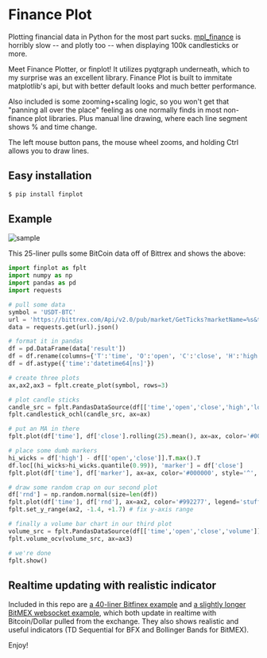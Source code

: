 # Finance Plot
Plotting financial data in Python for the most part sucks. [mpl_finance](https://github.com/matplotlib/mpl_finance) is horribly slow --
and plotly too -- when displaying 100k candlesticks or more.

Meet Finance Plotter, or finplot! It utilizes pyqtgraph underneath, which to my surprise was an excellent library. Finance Plot is built
to immitate matplotlib's api, but with better default looks and much better performance.

Also included is some zooming+scaling logic, so you won't get that "panning all over the place" feeling as one normally finds in
most non-finance plot libraries. Plus manual line drawing, where each line segment shows % and time change.

The left mouse button pans, the mouse wheel zooms, and holding Ctrl allows you to draw lines.


## Easy installation

```bash
$ pip install finplot
```


## Example

![sample](https://raw.githubusercontent.com/highfestiva/finplot/master/screenshot.jpg)


This 25-liner pulls some BitCoin data off of Bittrex and shows the above:


```python
import finplot as fplt
import numpy as np
import pandas as pd
import requests

# pull some data
symbol = 'USDT-BTC'
url = 'https://bittrex.com/Api/v2.0/pub/market/GetTicks?marketName=%s&tickInterval=fiveMin' % symbol
data = requests.get(url).json()

# format it in pandas
df = pd.DataFrame(data['result'])
df = df.rename(columns={'T':'time', 'O':'open', 'C':'close', 'H':'high', 'L':'low', 'V':'volume'})
df = df.astype({'time':'datetime64[ns]'})

# create three plots
ax,ax2,ax3 = fplt.create_plot(symbol, rows=3)

# plot candle sticks
candle_src = fplt.PandasDataSource(df[['time','open','close','high','low']])
fplt.candlestick_ochl(candle_src, ax=ax)

# put an MA in there
fplt.plot(df['time'], df['close'].rolling(25).mean(), ax=ax, color='#0000ff', legend='ma-25')

# place some dumb markers
hi_wicks = df['high'] - df[['open','close']].T.max().T
df.loc[(hi_wicks>hi_wicks.quantile(0.99)), 'marker'] = df['close']
fplt.plot(df['time'], df['marker'], ax=ax, color='#000000', style='^', legend='dumb mark')

# draw some random crap on our second plot
df['rnd'] = np.random.normal(size=len(df))
fplt.plot(df['time'], df['rnd'], ax=ax2, color='#992277', legend='stuff')
fplt.set_y_range(ax2, -1.4, +1.7) # fix y-axis range

# finally a volume bar chart in our third plot
volume_src = fplt.PandasDataSource(df[['time','open','close','volume']])
fplt.volume_ocv(volume_src, ax=ax3)

# we're done
fplt.show()
```


## Realtime updating with realistic indicator

Included in this repo are [a 40-liner Bitfinex example](finplot/example-bfx.py) and [a slightly longer BitMEX websocket example](finplot/example-bitmex-ws.py),
which both update in realtime with Bitcoin/Dollar pulled from the exchange. They also shows realistic and useful indicators (TD Sequential for BFX and
Bollinger Bands for BitMEX).

Enjoy!
